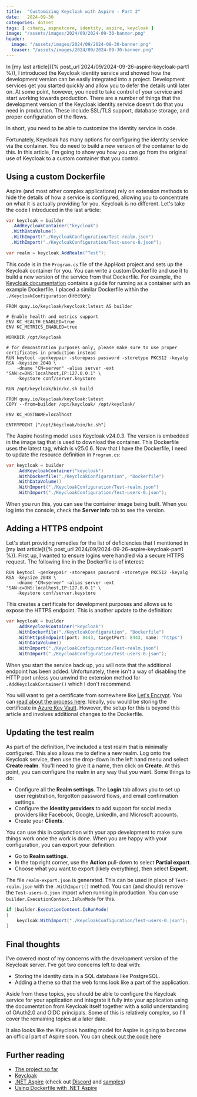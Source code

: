 ```yaml
---
title:  "Customizing Keycloak with Aspire - Part 2"
date:   2024-09-30
categories: dotnet
tags: [ csharp, aspnetcore, identity, aspire, keycloak ]
image: "/assets/images/2024/09/2024-09-30-banner.png"
header:
  image: "/assets/images/2024/09/2024-09-30-banner.png"
  teaser: "/assets/images/2024/09/2024-09-30-banner.png"
---
```


In [my last article]({% post_url 2024/09/2024-09-26-aspire-keycloak-part1 %}), I introduced the Keycloak identity service and showed how the development version can be easily integrated into a project.  Development services get you started quickly and allow you to defer the details until later on.  At some point, however, you need to take control of your service and start working towards production.  There are a number of things that the development version of the Keycloak identity service doesn't do that you need in production.  These include SSL/TLS support, database storage, and proper configuration of the flows.

In short, you need to be able to customize the identity service in code.

Fortunately, Keycloak has many options for configuring the identity service via the container.  You do need to build a new version of the container to do this.  In this article, I'm going to show you how you can go from the original use of Keycloak to a custom container that you control.

## Using a custom Dockerfile

Aspire (and most other complex applications) rely on extension methods to hide the details of how a service is configured, allowing you to concentrate on what it is actually providing for you.  Keycloak is no different.  Let's take the code I introduced in the last article:

```csharp
var keycloak = builder
  .AddKeycloakContainer("keycloak")
  .WithDataVolume()
  .WithImport("./KeycloakConfiguration/Test-realm.json")
  .WithImport("./KeycloakConfiguration/Test-users-0.json");

var realm = keycloak.AddRealm("Test");
```

This code is in the `Program.cs` file of the AppHost project and sets up the Keycloak container for you.  You can write a custom Dockerfile and use it to build a new version of the service from that Dockerfile.  For example, the [Keycloak documentation](https://www.keycloak.org/server/containers) contains a guide for running as a container with an example Dockerfile.  I placed a similar Dockerfile within the `./KeycloakConfiguration` directory:

```docker
FROM quay.io/keycloak/keycloak:latest AS builder

# Enable health and metrics support
ENV KC_HEALTH_ENABLED=true
ENV KC_METRICS_ENABLED=true

WORKDIR /opt/keycloak

# for demonstration purposes only, please make sure to use proper certificates in production instead
RUN keytool -genkeypair -storepass password -storetype PKCS12 -keyalg RSA -keysize 2048 \
	-dname "CN=server" -alias server -ext "SAN:c=DNS:localhost,IP:127.0.0.1" \
	-keystore conf/server.keystore

RUN /opt/keycloak/bin/kc.sh build

FROM quay.io/keycloak/keycloak:latest
COPY --from=builder /opt/keycloak/ /opt/keycloak/

ENV KC_HOSTNAME=localhost

ENTRYPOINT ["/opt/keycloak/bin/kc.sh"]
```

The Aspire hosting model uses Keycloak v24.0.3.  The version is embedded in the image tag that is used to download the container.  This Dockerfile uses the latest tag, which is v25.0.6. Now that I have the Dockerfile, I need to update the resource definition in `Program.cs`:

```csharp
var keycloak = builder
    .AddKeycloakContainer("keycloak")
    .WithDockerfile("./KeycloakConfiguration", "Dockerfile")
    .WithDataVolume()
    .WithImport("./KeycloakConfiguration/Test-realm.json")
    .WithImport("./KeycloakConfiguration/Test-users-0.json");
```

When you run this, you can see the container image being built.  When you log into the console, check the **Server info** tab to see the version.

## Adding a HTTPS endpoint

Let's start providing remedies for the list of deficiencies that I mentioned in [my last article]({% post_url 2024/09/2024-09-26-aspire-keycloak-part1 %}).  First up, I wanted to ensure logins were handled via a secure HTTPS request.  The following line in the Dockerfile is of interest:

```docker
RUN keytool -genkeypair -storepass password -storetype PKCS12 -keyalg RSA -keysize 2048 \
	-dname "CN=server" -alias server -ext "SAN:c=DNS:localhost,IP:127.0.0.1" \
	-keystore conf/server.keystore
```

This creates a certificate for development purposes and allows us to expose the HTTPS endpoint.  This is another update to the definition:

```csharp
var keycloak = builder
    .AddKeycloakContainer("keycloak")
    .WithDockerfile("./KeycloakConfiguration", "Dockerfile")
    .WithHttpsEndpoint(port: 8443, targetPort: 8443, name: "https")
    .WithDataVolume()
    .WithImport("./KeycloakConfiguration/Test-realm.json")
    .WithImport("./KeycloakConfiguration/Test-users-0.json");
```

When you start the service back up, you will note that the additional endpoint has been added.  Unfortunately, there isn't a way of disabling the HTTP port unless you unwind the extension method for `.AddKeycloakContainer()` which I don't recommend.

You will want to get a certificate from somewhere like [Let's Encrypt](https://letsencrypt.org/).  You can [read about the process here](https://cloudspinx.com/run-keycloak-in-docker-or-podman-with-lets-encrypt-ssl/).  Ideally, you would be storing the certificate in [Azure Key Vault](https://learn.microsoft.com/azure/key-vault/certificates/quick-create-cli).  However, the setup for this is beyond this article and involves additional changes to the Dockerfile.

## Updating the test realm

As part of the definition, I've included a test realm that is minimally configured.  This also allows me to define a new realm.  Log onto the Keycloak service, then use the drop-down in the left hand menu and select **Create realm**.  You'll need to give it a name, then click on **Create**.  At this point, you can configure the realm in any way that you want.  Some things to do:

* Configure all the **Realm settings**.  The **Login** tab allows you to set up user registration, forgotton password flows, and email confirmation settings.
* Configure the **Identity providers** to add support for social media providers like Facebook, Google, LinkedIn, and Microsoft accounts.
* Create your **Clients**.

You can use this in conjunction with your app development to make sure things work once the work is done. When you are happy with your configuration, you can export your definition.

* Go to **Realm settings**.
* In the top right corner, use the **Action** pull-down to select **Partial export**.
* Choose what you want to export (likely everything), then select **Export**.

The file `realm-export.json` is generated.  This can be used in place of `Test-realm.json` with the `.WithImport()` method.  You can (and should) remove the `Test-users-0.json` import when running in production.  You can use `builder.ExecutionContext.IsRunMode` for this.

```csharp
if (builder.ExecutionContext.IsRunMode)
{
    keycloak.WithImport("./KeycloakConfiguration/Test-users-0.json");
}
```

## Final thoughts

I've covered most of my concerns with the development version of the Keycloak server.  I've got two concerns left to deal with:

* Storing the identity data in a SQL database like PostgreSQL.
* Adding a theme so that the web forms look like a part of the application.

Aside from these topics, you should be able to configure the Keycloak service for your application and integrate it fully into your application using the documentation from Keycloak itself together with a solid understanding of OAuth2.0 and OIDC principals.  Some of this is relatively complex, so I'll cover the remaining topics at a later date.

It also looks like the Keycloak hosting model for Aspire is going to become an official part of Aspire soon.  You can [check out the code here](https://github.com/dotnet/aspire/tree/main/src/Aspire.Hosting.Keycloak)

## Further reading

* [The project so far][github]
* [Keycloak]
* [.NET Aspire][Aspire] (check out [Discord](https://discord.com/channels/732297728826277939/759125320505884752) and [samples](https://github.com/dotnet/aspire-samples))
* [Using Dockerfile with .NET Aspire][dockerfile]

<!-- Links -->
[Aspire]: https://learn.microsoft.com/dotnet/aspire/get-started/aspire-overview
[Keycloak]: https://www.keycloak.org/
[Oleksii Nikiforov]: https://github.com/NikiforovAll
[github]: https://github.com/adrianhall/samples/tree/0930/keycloak
[dockerfile]: https://learn.microsoft.com/dotnet/aspire/app-host/withdockerfile